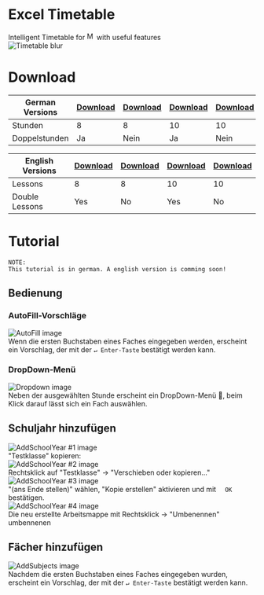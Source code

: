 # Excel Timetable
Intelligent Timetable for <a href="https://products.office.com/excel" target="_blank"><img alt="Microsoft Excel™" src="http://thevideoanalyst.com/wp-content/uploads/2016/11/connector-excel-logo.png" height="16px"></a> with useful features<br>
![Timetable blur](http://silas229.pe.hu/lib/img/Stundenplan-01.png)

# Download

German Versions | [Download](https://github.com/silas229/excel-timetable/blob/master/timetable-double-german.xlsx) | [Download](https://github.com/silas229/excel-timetable/blob/master/timetable-single-german.xlsx) | [Download](https://github.com/silas229/excel-timetable/blob/master/timetable-double-german-10hours.xlsx) | [Download](https://github.com/silas229/excel-timetable/blob/master/timetable-single-german-10hours.xlsx)
--- | --- | --- | --- | ---
Stunden | 8 | 8 | 10 | 10
Doppelstunden | Ja | Nein | Ja | Nein



English Versions | [Download](https://github.com/silas229/excel-timetable/blob/master/timetable-double-english.xlsx) | [Download](https://github.com/silas229/excel-timetable/blob/master/timetable-single-english.xlsx) | [Download](https://github.com/silas229/excel-timetable/blob/master/timetable-double-english-10hours.xlsx) | [Download](https://github.com/silas229/excel-timetable/blob/master/timetable-single-english-10hours.xlsx)
--- | --- | --- | --- | ---
Lessons | 8 | 8 | 10 | 10
Double Lessons | Yes | No | Yes | No

# Tutorial
  ```
NOTE:
This tutorial is in german. A english version is comming soon!
  ```
## Bedienung
### AutoFill-Vorschläge
![AutoFill image](http://silas229.pe.hu/lib/img/Stundenplan-04.png)<br>
Wenn die ersten Buchstaben eines Faches eingegeben werden, erscheint ein Vorschlag, der mit der `↵ Enter-Taste` bestätigt werden kann.
### DropDown-Menü
![Dropdown image](http://silas229.pe.hu/lib/img/Stundenplan-03.png)<br>
Neben der ausgewählten Stunde erscheint ein DropDown-Menü :arrow_down_small:, beim Klick darauf lässt sich ein Fach auswählen.
## Schuljahr hinzufügen
![AddSchoolYear #1 image](http://silas229.pe.hu/lib/img/Stundenplan-02.png)<br>
"Testklasse" kopieren:<br>
![AddSchoolYear #2 image](http://silas229.pe.hu/lib/img/Stundenplan-05.png)<br>
Rechtsklick auf "Testklasse" → "Verschieben oder kopieren..."<br>
![AddSchoolYear #3 image](http://silas229.pe.hu/lib/img/Stundenplan-06.png)<br>
"(ans Ende stellen)" wählen, "Kopie erstellen" aktivieren und mit `   OK   ` bestätigen.<br>
![AddSchoolYear #4 image](http://silas229.pe.hu/lib/img/Stundenplan-07.png)<br>
Die neu erstellte Arbeitsmappe mit Rechtsklick → "Umbenennen" umbennenen<br>
## Fächer hinzufügen
![AddSubjects image](http://silas229.pe.hu/lib/img/Stundenplan-08.png)<br>
Nachdem die ersten Buchstaben eines Faches eingegeben wurden, erscheint ein Vorschlag, der mit der `↵ Enter-Taste` bestätigt werden kann.
